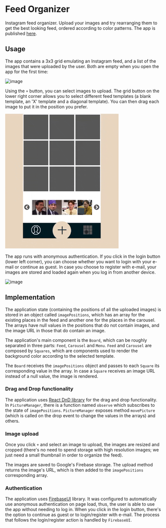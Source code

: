 # Feed Organizer

Instagram feed organizer. Upload your images and try rearranging them to get the best looking feed, ordered according to color patterns.
The app is published [here](https://feed-dnd.vercel.app/).

## Usage

The app contains a 3x3 grid emulating an Instagram feed, and a list of the images that were uploaded by the user. Both are empty when you open the app for the first time:

![image](https://user-images.githubusercontent.com/35512873/142730575-746173f9-6bf8-480d-8804-1780f149459f.png)

Using the ```+``` button, you can select images to upload. The grid button on the lower right corner allows you to select different feed templates (a blank template, an 'X' template and a diagonal template). You can then drag each image to put it in the position you prefer.

![image](https://github.com/tcortes55/feed-dnd/blob/master/public/feed-dnd-demo.gif)

The app runs with anonymous authentication. If you click in the login button (lower left corner), you can choose whether you want to login with your e-mail or continue as guest. In case you choose to register with e-mail, your images are stored and loaded again when you log in from another device.

![image](https://user-images.githubusercontent.com/35512873/142732627-dd062d98-d4d5-4a60-919d-170c7a0acd27.png)

## Implementation

The application state (containing the positions of all the uploaded images) is stored in an object called ```imagePositions```, which has an array for the existing places in the feed and another one for the places in the carousel. The arrays have null values in the positions that do not contain images, and the image URL in those that do contain an image.

The application's main component is the ```Board```, which can be roughly separated in three parts: ```Feed```, ```Carousel``` and ```Menu```. ```Feed``` and ```Carousel``` are composed by ```Squares```, which are components used to render the background color according to the selected template.

The ```Board``` receives the ```imagePositions``` object and passes to each ```Square``` its corresponding value in the array. In case a ```Square``` receives an image URL instead of a null value, the image is rendered.

### Drag and Drop functionality

The application uses [React DnD library](https://react-dnd.github.io/react-dnd/about) for the drag and drop functionality.
In ```PictureManager```, there is a function named ```observe``` which subscribes to the state of ```imagePositions```. ```PictureManager``` exposes method ```movePicture``` (which is called on the drop event to change the values in the arrays) and others.

### Image upload

Once you click ```+``` and select an image to upload, the images are resized and cropped (there's no need to spend storage with high resolution images; we just need a small thumbnail in order to organize the feed).

The images are saved to Google's Firebase storage. The upload method returns the image's URL, which is then added to the ```imagePositions``` corresponding array.

### Authentication

The application uses [FirebaseUI](https://github.com/firebase/firebaseui-web) library. It was configured to automatically use anonymous authentication on page load, thus, the user is able to use the app without needing to log in. When you click in the login button, there's the option to continue as guest or to login/register with e-mail. The process that follows the login/register action is handled by ```FirebaseUI```.
